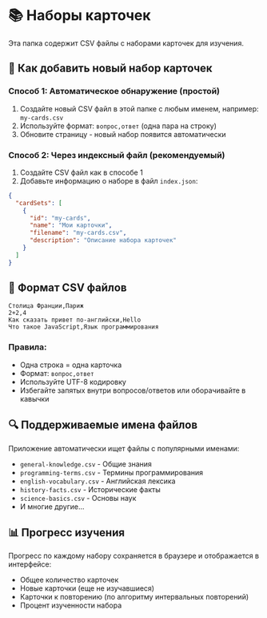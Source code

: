 # 📚 Наборы карточек

Эта папка содержит CSV файлы с наборами карточек для изучения.

## 🚀 Как добавить новый набор карточек

### Способ 1: Автоматическое обнаружение (простой)

1. Создайте новый CSV файл в этой папке с любым именем, например: `my-cards.csv`
2. Используйте формат: `вопрос,ответ` (одна пара на строку)
3. Обновите страницу - новый набор появится автоматически

### Способ 2: Через индексный файл (рекомендуемый)

1. Создайте CSV файл как в способе 1
2. Добавьте информацию о наборе в файл `index.json`:

```json
{
  "cardSets": [
    {
      "id": "my-cards",
      "name": "Мои карточки",
      "filename": "my-cards.csv", 
      "description": "Описание набора карточек"
    }
  ]
}
```

## 📝 Формат CSV файлов

```csv
Столица Франции,Париж
2+2,4
Как сказать привет по-английски,Hello
Что такое JavaScript,Язык программирования
```

### Правила:
- Одна строка = одна карточка
- Формат: `вопрос,ответ`
- Используйте UTF-8 кодировку
- Избегайте запятых внутри вопросов/ответов или оборачивайте в кавычки

## 🔍 Поддерживаемые имена файлов

Приложение автоматически ищет файлы с популярными именами:
- `general-knowledge.csv` - Общие знания
- `programming-terms.csv` - Термины программирования  
- `english-vocabulary.csv` - Английская лексика
- `history-facts.csv` - Исторические факты
- `science-basics.csv` - Основы наук
- И многие другие...

## 📊 Прогресс изучения

Прогресс по каждому набору сохраняется в браузере и отображается в интерфейсе:
- Общее количество карточек
- Новые карточки (еще не изучавшиеся)
- Карточки к повторению (по алгоритму интервальных повторений)
- Процент изученности набора 
